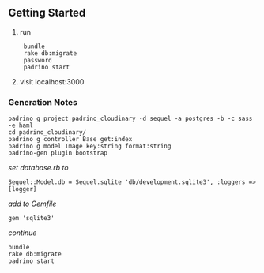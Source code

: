 
## Getting Started

1. run
        
        bundle
        rake db:migrate
        password
        padrino start

2. visit localhost:3000

### Generation Notes

    padrino g project padrino_cloudinary -d sequel -a postgres -b -c sass -e haml
    cd padrino_cloudinary/
    padrino g controller Base get:index
    padrino g model Image key:string format:string
    padrino-gen plugin bootstrap


_set database.rb to_
    
    Sequel::Model.db = Sequel.sqlite 'db/development.sqlite3', :loggers => [logger]

_add to Gemfile_
    
    gem 'sqlite3'

_continue_

    bundle
    rake db:migrate
    padrino start